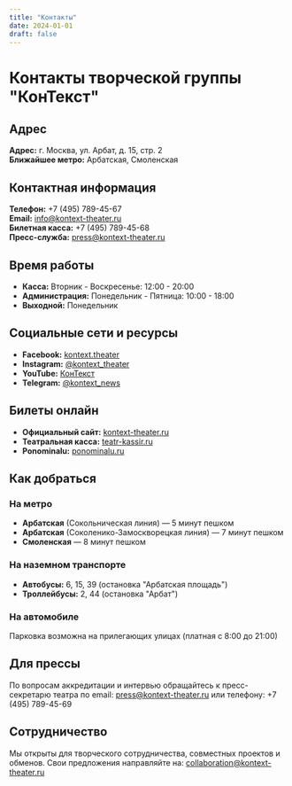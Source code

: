 ```yaml
---
title: "Контакты"
date: 2024-01-01
draft: false
---
```


# Контакты творческой группы "КонТекст"

## Адрес
**Адрес:** г. Москва, ул. Арбат, д. 15, стр. 2  
**Ближайшее метро:** Арбатская, Смоленская

## Контактная информация
**Телефон:** +7 (495) 789-45-67  
**Email:** info@kontext-theater.ru  
**Билетная касса:** +7 (495) 789-45-68  
**Пресс-служба:** press@kontext-theater.ru

## Время работы
- **Касса:** Вторник - Воскресенье: 12:00 - 20:00
- **Администрация:** Понедельник - Пятница: 10:00 - 18:00
- **Выходной:** Понедельник

## Социальные сети и ресурсы
- **Facebook:** [kontext.theater](https://facebook.com/kontext.theater)
- **Instagram:** [@kontext_theater](https://instagram.com/kontext_theater)
- **YouTube:** [КонТекст](https://youtube.com/kontext-theater)
- **Telegram:** [@kontext_news](https://t.me/kontext_news)

## Билеты онлайн
- **Официальный сайт:** [kontext-theater.ru](https://kontext-theater.ru)
- **Театральная касса:** [teatr-kassir.ru](https://teatr-kassir.ru)
- **Ponominalu:** [ponominalu.ru](https://ponominalu.ru)

## Как добраться

### На метро
- **Арбатская** (Сокольническая линия) — 5 минут пешком
- **Арбатская** (Соколенико-Замоскворецкая линия) — 7 минут пешком  
- **Смоленская** — 8 минут пешком

### На наземном транспорте
- **Автобусы:** 6, 15, 39 (остановка "Арбатская площадь")
- **Троллейбусы:** 2, 44 (остановка "Арбат")

### На автомобиле
Парковка возможна на прилегающих улицах (платная с 8:00 до 21:00)

## Для прессы
По вопросам аккредитации и интервью обращайтесь к пресс-секретарю театра по email: press@kontext-theater.ru или телефону: +7 (495) 789-45-69

## Сотрудничество
Мы открыты для творческого сотрудничества, совместных проектов и обменов. Свои предложения направляйте на: collaboration@kontext-theater.ru
